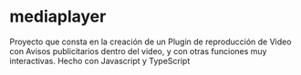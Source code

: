 # mediaplayer
Proyecto que consta en la creación de un Plugin de reproducción de Video con Avisos publicitarios dentro del video, y con otras funciones muy interactivas.
Hecho con Javascript y TypeScript
